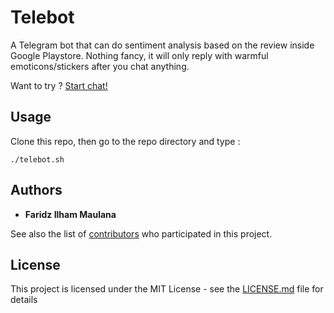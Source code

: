 # Telebot

A Telegram bot that can do sentiment analysis based on the review
inside Google Playstore. Nothing fancy, it will only reply 
with warmful emoticons/stickers after you chat anything.

Want to try ? [Start chat!](https://t.me/Gataunamabot)

## Usage

Clone this repo, then go to the repo directory and type :
```
./telebot.sh
```

## Authors

* **Faridz Ilham Maulana** 

See also the list of [contributors](https://github.com/imfaridz/telebot/graphs/contributors) who participated in this project.

## License

This project is licensed under the MIT License - see the [LICENSE.md](LICENSE.md) file for details

